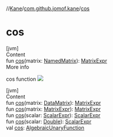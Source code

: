 //[Kane](../index.md)/[com.github.jomof.kane](index.md)/[cos](cos.md)



# cos  
[jvm]  
Content  
fun [cos](cos.md)(matrix: [NamedMatrix](../com.github.jomof.kane.impl/-named-matrix/index.md)): [MatrixExpr](-matrix-expr/index.md)  
More info  


cos function ![](https://jomof.github.io/kane/figures/cos-profile.svg)

  


[jvm]  
Content  
fun [cos](cos.md)(matrix: [DataMatrix](../com.github.jomof.kane.impl/-data-matrix/index.md)): [MatrixExpr](-matrix-expr/index.md)  
fun [cos](cos.md)(matrix: [MatrixExpr](-matrix-expr/index.md)): [MatrixExpr](-matrix-expr/index.md)  
fun [cos](cos.md)(scalar: [ScalarExpr](-scalar-expr/index.md)): [ScalarExpr](-scalar-expr/index.md)  
fun [cos](cos.md)(scalar: [Double](https://kotlinlang.org/api/latest/jvm/stdlib/kotlin/-double/index.html)): [ScalarExpr](-scalar-expr/index.md)  
val [cos](cos.md): [AlgebraicUnaryFunction](../com.github.jomof.kane.impl.functions/-algebraic-unary-function/index.md)  



